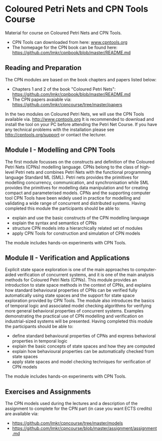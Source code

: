 # Coloured Petri Nets and CPN Tools Course

Material for course on Coloured Petri Nets and CPN Tools.

- CPN Tools can downloaded from here: www.cpntools.org
- The homepage for the CPN book can be found here: https://github.com/lmkr/cpnbook/blob/master/README.md 

## Reading and Preparation

The CPN modules are based on the book chapters and papers listed below:

- Chapters 1 and 2 of the book "Coloured Petri Nets": https://github.com/lmkr/cpnbook/blob/master/README.md 
- The CPN papers avaiable via:  https://github.com/lmkr/cpncourse/tree/master/papers 

In the two modules on Coloured Petri Nets, we will use the CPN Tools available via. http://www.cpntools.org It is recommended to download and install the tool on your PC before attending the Petri Net Course. If you have any technical problems with the installation please see http://cpntools.org/support or contact the lecturer.

## Module I - Modelling and CPN Tools

The first module focusses on the constructs and definition of the Coloured Petri Nets (CPNs) modelling language. CPNs belong to the class of high-level Petri nets and combines Petri Nets with the functional programming language Standard ML (SML). Petri nets provides the primitives for modelling concurrency, communication, and synchronisation while SML provides the primitives for modelling data manipulation and for creating compact and parameterised models. CPNs and the supporting computer tool CPN Tools have been widely used in practice for modelling and validating a wide range of concurrent and distributed systems. Having completed this module the participants should be able to:

- explain and use the basic constructs of the CPN modelling language
- explain the syntax and semantics of CPNs
- structure CPN models into a hierarchically related set of modules
- apply CPN Tools for construction and simulation of CPN models

The module includes hands-on experiments with CPN Tools.

## Module II - Verification and Applications

Explicit state space exploration is one of the main approaches to computer-aided verification of concurrent systems, and it is one of the main analysis methods for Coloured Petri Nets (CPNs). This module provides an introduction to state space methods in the context of CPNs, and explains how standard behavioural properties of CPNs can be verified fully automatically using state spaces and the support for state space exploration provided by CPN Tools. The module also introduces the basics of temporal logic and associated model checking algorithms for verifying more general behavioral properties of concurrent systems. Examples demonstrating the practical use of CPN modelling and verification on industrial-sized systems will be presented. Having completed this module the participants should be able to:

- define standard behavioural properties of CPNs and express behavioral properties in temporal logic
- explain the basic concepts of state spaces and how they are computed
- explain how behavioural properties can be automatically checked from state spaces
- apply state spaces and model checking techniques for verification of CPN models

The module includes hands-on experiments with CPN Tools.

## Exercises and Assignments

The CPN models used during the lectures and a description of the assignment to complete for the CPN part (in case you want ECTS credits) are available via:

- https://github.com/lmkr/cpncourse/tree/master/models 
- https://github.com/lmkr/cpncourse/blob/master/assignment/assignment.md


